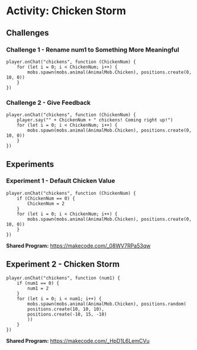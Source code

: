 # Activity: Chicken Storm

## Challenges

### Challenge 1 - Rename num1 to Something More Meaningful

```blocks
player.onChat("chickens", function (ChickenNum) {
    for (let i = 0; i < ChickenNum; i++) {
        mobs.spawn(mobs.animal(AnimalMob.Chicken), positions.create(0, 10, 0))
    }
})
```

### Challenge 2 - Give Feedback

```blocks
player.onChat("chickens", function (ChickenNum) {
    player.say("" + ChickenNum + " chickens! Coming right up!")
    for (let i = 0; i < ChickenNum; i++) {
        mobs.spawn(mobs.animal(AnimalMob.Chicken), positions.create(0, 10, 0))
    }
})
```

## Experiments

### Experiment 1 - Default Chicken Value

```blocks
player.onChat("chickens", function (ChickenNum) {
    if (ChickenNum == 0) {
        ChickenNum = 2
    }
    for (let i = 0; i < ChickenNum; i++) {
        mobs.spawn(mobs.animal(AnimalMob.Chicken), positions.create(0, 10, 0))
    }
})
```

**Shared Program:** https://makecode.com/_08WV7RPa53qw

## Experiment 2 - Chicken Storm

```blocks
player.onChat("chickens", function (num1) {
    if (num1 == 0) {
        num1 = 2
    }
    for (let i = 0; i < num1; i++) {
        mobs.spawn(mobs.animal(AnimalMob.Chicken), positions.random(
        positions.create(10, 10, 10),
        positions.create(-10, 15, -10)
        ))
    }
})
```

**Shared Program:** https://makecode.com/_HpD1L6LemCVu